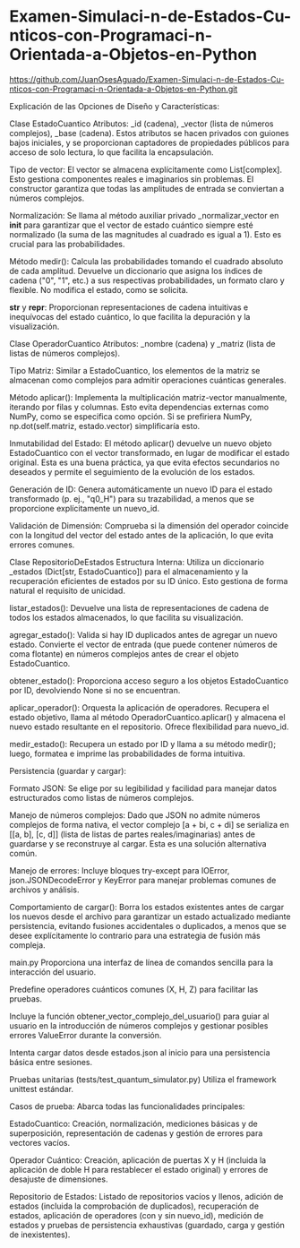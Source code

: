 # Examen-Simulaci-n-de-Estados-Cu-nticos-con-Programaci-n-Orientada-a-Objetos-en-Python

https://github.com/JuanOsesAguado/Examen-Simulaci-n-de-Estados-Cu-nticos-con-Programaci-n-Orientada-a-Objetos-en-Python.git

Explicación de las Opciones de Diseño y Características:


Clase EstadoCuantico
Atributos: _id (cadena), _vector (lista de números complejos), _base (cadena). Estos atributos se hacen privados con guiones bajos iniciales, y se proporcionan captadores de propiedades públicos para acceso de solo lectura, lo que facilita la encapsulación.

Tipo de vector: El vector se almacena explícitamente como List[complex]. Esto gestiona componentes reales e imaginarios sin problemas. El constructor garantiza que todas las amplitudes de entrada se conviertan a números complejos.

Normalización: Se llama al método auxiliar privado _normalizar_vector en __init__ para garantizar que el vector de estado cuántico siempre esté normalizado (la suma de las magnitudes al cuadrado es igual a 1). Esto es crucial para las probabilidades.

Método medir(): Calcula las probabilidades tomando el cuadrado absoluto de cada amplitud. Devuelve un diccionario que asigna los índices de cadena ("0", "1", etc.) a sus respectivas probabilidades, un formato claro y flexible. No modifica el estado, como se solicita.

__str__ y __repr__: Proporcionan representaciones de cadena intuitivas e inequívocas del estado cuántico, lo que facilita la depuración y la visualización.

Clase OperadorCuantico
Atributos: _nombre (cadena) y _matriz (lista de listas de números complejos).

Tipo Matriz: Similar a EstadoCuantico, los elementos de la matriz se almacenan como complejos para admitir operaciones cuánticas generales.

Método aplicar(): Implementa la multiplicación matriz-vector manualmente, iterando por filas y columnas. Esto evita dependencias externas como NumPy, como se especifica como opción. Si se prefiriera NumPy, np.dot(self.matriz, estado.vector) simplificaría esto.

Inmutabilidad del Estado: El método aplicar() devuelve un nuevo objeto EstadoCuantico con el vector transformado, en lugar de modificar el estado original. Esta es una buena práctica, ya que evita efectos secundarios no deseados y permite el seguimiento de la evolución de los estados.

Generación de ID: Genera automáticamente un nuevo ID para el estado transformado (p. ej., "q0_H") para su trazabilidad, a menos que se proporcione explícitamente un nuevo_id.

Validación de Dimensión: Comprueba si la dimensión del operador coincide con la longitud del vector del estado antes de la aplicación, lo que evita errores comunes.

Clase RepositorioDeEstados
Estructura Interna: Utiliza un diccionario _estados (Dict[str, EstadoCuantico]) para el almacenamiento y la recuperación eficientes de estados por su ID único. Esto gestiona de forma natural el requisito de unicidad.

listar_estados(): Devuelve una lista de representaciones de cadena de todos los estados almacenados, lo que facilita su visualización.

agregar_estado(): Valida si hay ID duplicados antes de agregar un nuevo estado. Convierte el vector de entrada (que puede contener números de coma flotante) en números complejos antes de crear el objeto EstadoCuantico.

obtener_estado(): Proporciona acceso seguro a los objetos EstadoCuantico por ID, devolviendo None si no se encuentran.

aplicar_operador(): Orquesta la aplicación de operadores. Recupera el estado objetivo, llama al método OperadorCuantico.aplicar() y almacena el nuevo estado resultante en el repositorio. Ofrece flexibilidad para nuevo_id.

medir_estado(): Recupera un estado por ID y llama a su método medir(); luego, formatea e imprime las probabilidades de forma intuitiva.

Persistencia (guardar y cargar):

Formato JSON: Se elige por su legibilidad y facilidad para manejar datos estructurados como listas de números complejos.

Manejo de números complejos: Dado que JSON no admite números complejos de forma nativa, el vector complejo [a + bi, c + di] se serializa en [[a, b], [c, d]] (lista de listas de partes reales/imaginarias) antes de guardarse y se reconstruye al cargar. Esta es una solución alternativa común.

Manejo de errores: Incluye bloques try-except para IOError, json.JSONDecodeError y KeyError para manejar problemas comunes de archivos y análisis.

Comportamiento de cargar(): Borra los estados existentes antes de cargar los nuevos desde el archivo para garantizar un estado actualizado mediante persistencia, evitando fusiones accidentales o duplicados, a menos que se desee explícitamente lo contrario para una estrategia de fusión más compleja.

main.py
Proporciona una interfaz de línea de comandos sencilla para la interacción del usuario.

Predefine operadores cuánticos comunes (X, H, Z) para facilitar las pruebas.

Incluye la función obtener_vector_complejo_del_usuario() para guiar al usuario en la introducción de números complejos y gestionar posibles errores ValueError durante la conversión.

Intenta cargar datos desde estados.json al inicio para una persistencia básica entre sesiones.

Pruebas unitarias (tests/test_quantum_simulator.py)
Utiliza el framework unittest estándar.

Casos de prueba: Abarca todas las funcionalidades principales:

EstadoCuantico: Creación, normalización, mediciones básicas y de superposición, representación de cadenas y gestión de errores para vectores vacíos.

Operador Cuántico: Creación, aplicación de puertas X y H (incluida la aplicación de doble H para restablecer el estado original) y errores de desajuste de dimensiones.

Repositorio de Estados: Listado de repositorios vacíos y llenos, adición de estados (incluida la comprobación de duplicados), recuperación de estados, aplicación de operadores (con y sin nuevo_id), medición de estados y pruebas de persistencia exhaustivas (guardado, carga y gestión de inexistentes).
